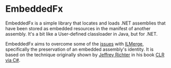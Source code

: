 # EmbeddedFx

EmbeddedFx is a simple library that locates and loads .NET assemblies
that have been stored as embedded resources in the manifest of another
assembly. It's a bit like a User-defined classloader in Java, but for
.NET.

EmbeddedFx aims to overcome some of the [issues][1] with [ILMerge][2],
specifically the preservation of an embedded assembly's identity. It
is based on the technique originally shown by [Jeffrey Richter][3] in
his book [CLR via C#][4].

  [1]: http://stackoverflow.com/search?q=ilmerge
  [2]: http://research.microsoft.com/en-us/people/mbarnett/ilmerge.aspx
  [3]: https://github.com/jeffrichter
  [4]: http://blogs.msdn.com/b/microsoft_press/archive/2010/02/03/jeffrey-richter-excerpt-2-from-clr-via-c-third-edition.aspx